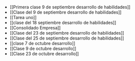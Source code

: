 - [[Primera clase 9 de septiembre desarrollo de habilidades]] 
- [[Clase del 9 de septiembre desarrollo de habilidades]] 
- [[Tarea uno]] 
- [[clase del 18 septiembre desarrollo de habilidades]] 
- [[Consolidado Empresa]] 
- [[Clase del 23 de septiembre desarrollo de habilidades]] 
- [[Clase del 25 de septiembre desarrollo de habilidades]] 
- [[clase 7 de octubre desarrollo]]  
- [[Clase 9 de octubre desarrollo]] 
- [[Clase 23 de octubre desarrollo]] 